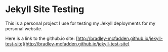 # Jekyll Site Testing

This is a personal project I use for testing my Jekyll deployments for my personal website.

Here is a link to the github.io site: [http://bradley-mcfadden.github.io/jekyll-test-site](http://bradley-mcfadden.github.io/jekyll-test-site)